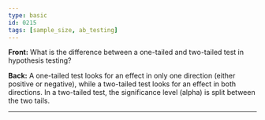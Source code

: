 ```yaml
---
type: basic
id: 0215
tags: [sample_size, ab_testing]
---
```


**Front:** What is the difference between a one-tailed and two-tailed test in hypothesis testing?

**Back:** A one-tailed test looks for an effect in only one direction (either positive or negative), while a two-tailed test looks for an effect in both directions. In a two-tailed test, the significance level (alpha) is split between the two tails.

---
